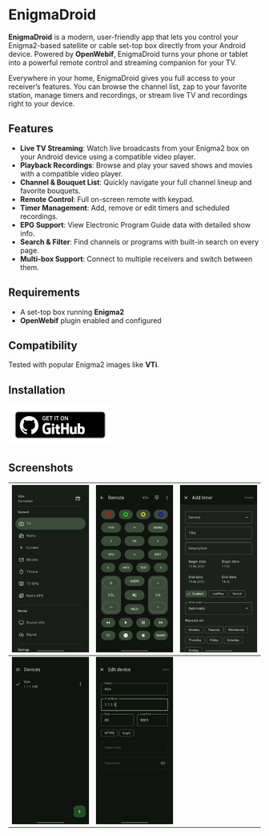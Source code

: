 # EnigmaDroid

**EnigmaDroid** is a modern, user-friendly app that lets you control your Enigma2-based satellite or cable set-top box directly from your Android device. Powered by **OpenWebif**, EnigmaDroid turns your phone or tablet into a powerful remote control and streaming companion for your TV.

Everywhere in your home, EnigmaDroid gives you full access to your receiver’s features. You can browse the channel list, zap to your favorite station, manage timers and recordings, or stream live TV and recordings right to your device.

## Features

- **Live TV Streaming**: Watch live broadcasts from your Enigma2 box on your Android device using a compatible video player.
- **Playback Recordings**: Browse and play your saved shows and movies with a compatible video player.
- **Channel & Bouquet List**: Quickly navigate your full channel lineup and favorite bouquets.
- **Remote Control**: Full on-screen remote with keypad.
- **Timer Management**: Add, remove or edit timers and scheduled recordings.
- **EPG Support**: View Electronic Program Guide data with detailed show info.
- **Search & Filter**: Find channels or programs with built-in search on every page.
- **Multi-box Support**: Connect to multiple receivers and switch between them.

## Requirements

- A set-top box running **Enigma2**
- **OpenWebif** plugin enabled and configured

## Compatibility

Tested with popular Enigma2 images like **VTi**.

## Installation

[<img src="badge_github.png" alt="Get it on GitHub" height="80">](https://github.com/deprec8/EnigmaDroid/releases)

## Screenshots

| <img src="./fastlane/metadata/android/en-US/images/phoneScreenshots/1.jpg" alt="Navigation drawer" /> | <img src="./fastlane/metadata/android/en-US/images/phoneScreenshots/2.jpg" alt="Remote" />     | <img src="./fastlane/metadata/android/en-US/images/phoneScreenshots/3.jpg" alt="Add timer" /> |
|-------------------------------------------------------------------------------------------------------|------------------------------------------------------------------------------------------------|-----------------------------------------------------------------------------------------------|
| <img src="./fastlane/metadata/android/en-US/images/phoneScreenshots/4.jpg" alt="Devices" />           | <img src="./fastlane/metadata/android/en-US/images/phoneScreenshots/5.jpg" alt="Edit device"/> |                                                                                               |